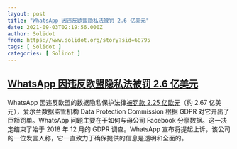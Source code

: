 ```yaml
---
layout: post
title: "WhatsApp 因违反欧盟隐私法被罚 2.6 亿美元"
date: 2021-09-03T02:19:56.000Z
author: Solidot
from: https://www.solidot.org/story?sid=68795
tags: [ Solidot ]
categories: [ Solidot ]
---
```

<!--1630635596000-->
[WhatsApp 因违反欧盟隐私法被罚 2.6 亿美元](https://www.solidot.org/story?sid=68795)
------

<div>
WhatsApp 因违反欧盟的数据隐私保护法律<a href="https://www.cnet.com/tech/mobile/whatsapp-fined-over-260m-for-eu-privacy-violations/" target="_blank">被罚款 2.25 亿欧元</a>（约 2.67 亿美元），爱尔兰数据监管机构 Data Protection Commission 根据 GDPR 对它开出了巨额罚单。WhatsApp 问题主要在于如何与母公司 Facebook 分享数据。这一决定结束了始于 2018 年 12 月的 GDPR 调查。WhatsApp 宣布将提起上诉，该公司的一位发言人称，它一直致力于确保提供的信息是透明和全面的。
</div>
